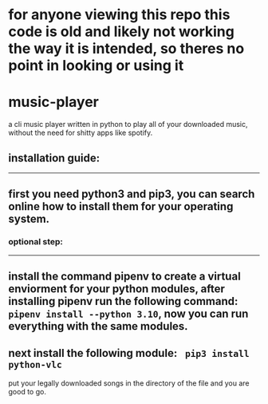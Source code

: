 # for anyone viewing this repo this code is old and likely not working the way it is intended, so theres no point in looking or using it

# music-player
a cli music player written in python to play all of your downloaded music, without the need for shitty apps like spotify.

## installation guide:
---
first you need python3 and pip3, you can search online how to install them for your operating system.
---
### optional step:
---
install the command pipenv to create a virtual enviorment for your python modules, after installing pipenv run the following command: ``` pipenv install --python 3.10 ```, now you can run everything with the same modules.
---
next install the following module: ``` pip3 install python-vlc```
---
put your legally downloaded songs in the directory of the file and you are good to go.
